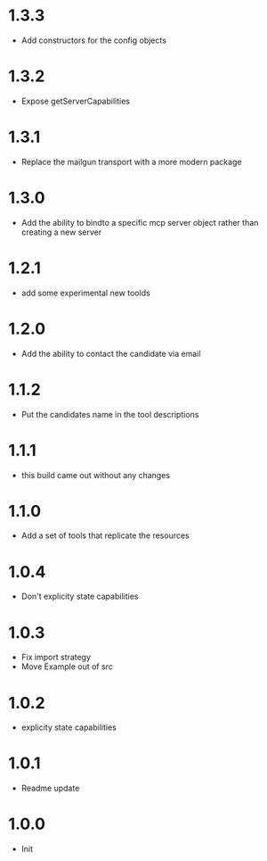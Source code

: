 # 1.3.3

- Add constructors for the config objects

# 1.3.2

- Expose getServerCapabilities

# 1.3.1

- Replace the mailgun transport with a more modern package

# 1.3.0

- Add the ability to bindto a specific mcp server object rather than creating a new server

# 1.2.1

- add some experimental new toolds

# 1.2.0

- Add the ability to contact the candidate via email

# 1.1.2

- Put the candidates name in the tool descriptions

# 1.1.1

- this build came out without any changes

# 1.1.0

- Add a set of tools that replicate the resources

# 1.0.4

- Don't explicity state capabilities

# 1.0.3

- Fix import strategy
- Move Example out of src

# 1.0.2

- explicity state capabilities

# 1.0.1

- Readme update

# 1.0.0

- Init
